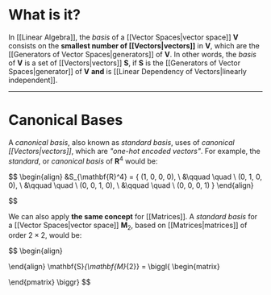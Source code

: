 # What is it?

In [[Linear Algebra]], the *basis* of a [[Vector Spaces|vector space]] $\mathbf{V}$ consists on the **smallest number of [[Vectors|vectors]]** in $\mathbf{V}$, which are the [[Generators of Vector Spaces|generators]] of $\mathbf{V}$.
In other words, the *basis* of $\mathbf{V}$ is a set of [[Vectors|vectors]] $\mathbf{S}$, if $\mathbf{S}$ is the [[Generators of Vector Spaces|generator]] of $\mathbf{V}$ **and** is [[Linear Dependency of Vectors|linearly independent]].
___
# Canonical Bases

A *canonical basis*, also known as *standard basis*, uses of *canonical [[Vectors|vectors]]*, which are *"one-hot encoded vectors"*. For example, the *standard*, or *canonical basis* of $\mathbf{R}^4$ would be:

$$
\begin{align}
&S_{\mathbf{R}^4} = \{
(1, 0, 0, 0),  \\
&\qquad \quad \ (0, 1, 0, 0), \\
&\qquad \quad \ (0, 0, 1, 0), \\
&\qquad \quad \ (0, 0, 0, 1) \}
\end{align}

$$

We can also apply **the same concept** for [[Matrices]]. A *standard basis* for a [[Vector Spaces|vector space]] $\mathbf{M}_{2}$, based on [[Matrices|matrices]] of order $2\times 2$, would be:

$$
\begin{align}

\end{align}
\mathbf{S}_{\mathbf{M}_{2}} = 
\biggl\{
\begin{matrix}

\end{pmatrix}
\biggr\}
$$